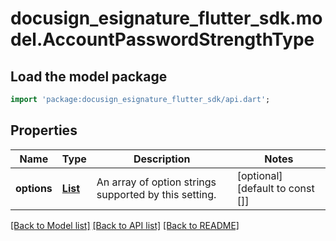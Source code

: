 # docusign_esignature_flutter_sdk.model.AccountPasswordStrengthType

## Load the model package
```dart
import 'package:docusign_esignature_flutter_sdk/api.dart';
```

## Properties
Name | Type | Description | Notes
------------ | ------------- | ------------- | -------------
**options** | [**List<AccountPasswordStrengthTypeOption>**](AccountPasswordStrengthTypeOption.md) | An array of option strings supported by this setting. | [optional] [default to const []]

[[Back to Model list]](../README.md#documentation-for-models) [[Back to API list]](../README.md#documentation-for-api-endpoints) [[Back to README]](../README.md)



